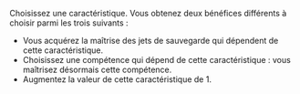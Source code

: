 ﻿---
id: general_feats_fr.md#talentueux
name: Talentueux
---

Choisissez une caractéristique. Vous obtenez deux bénéfices différents à choisir parmi les trois suivants :

* Vous acquérez la maîtrise des jets de sauvegarde qui dépendent de cette caractéristique.
* Choisissez une compétence qui dépend de cette caractéristique : vous maîtrisez désormais cette compétence.
* Augmentez la valeur de cette caractéristique de 1.


